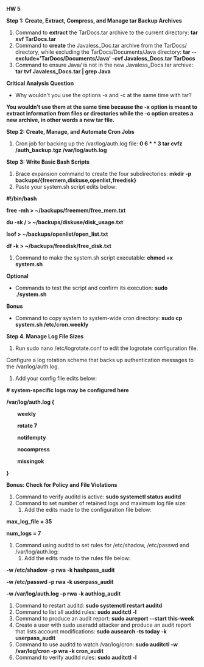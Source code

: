 ﻿**HW 5**

**Step 1: Create, Extract, Compress, and Manage tar Backup Archives**

1. Command to **extract** the TarDocs.tar archive to the current directory: **tar xvf TarDocs.tar** 
1. Command to **create** the Javaless\_Doc.tar archive from the TarDocs/ directory, while excluding the TarDocs/Documents/Java directory: 				       ﻿**tar --exclude='TarDocs/Documents/Java' -cvf Javaless\_Docs.tar TarDocs**
1. Command to ensure Java/ is not in the new Javaless\_Docs.tar archive: ﻿**tar tvf Javaless\_Docs.tar | grep Java**  

**Critical Analysis Question**

- Why wouldn't you use the options -x and -c at the same time with tar?

**You wouldn’t use them at the same time because the -x option is meant to extract information from files or directories while the -c option creates a new archive, in other words a new tar file.**  

**Step 2: Create, Manage, and Automate Cron Jobs**

1. Cron job for backing up the /var/log/auth.log file: ﻿**0 6 \* \* 3 tar cvfz /auth\_backup.tgz /var/log/auth.log**

**Step 3: Write Basic Bash Scripts**

1. Brace expansion command to create the four subdirectories: ﻿**mkdir -p backups/{freemem,diskuse,openlist,freedisk}**
1. Paste your system.sh script edits below:

﻿**#!/bin/bash**

**free -mh > ~/backups/freemem/free\_mem.txt**

**du -sk / > ~/backups/diskuse/disk\_usage.txt**

**lsof > ~/backups/openlist/open\_list.txt**

**df -k > ~/backups/freedisk/free\_disk.txt**

1. Command to make the system.sh script executable: **chmod +x system.sh** 

**Optional**

- Commands to test the script and confirm its execution: **sudo ./system.sh**

**Bonus**

- Command to copy system to system-wide cron directory: **sudo cp system.sh /etc/cron.weekly**

**Step 4. Manage Log File Sizes**

1. Run sudo nano /etc/logrotate.conf to edit the logrotate configuration file.

Configure a log rotation scheme that backs up authentication messages to the /var/log/auth.log.

1. Add your config file edits below:

﻿**# system-specific logs may be configured here**

**/var/log/auth.log {**

`    `**weekly**

`    `**rotate 7**

`    `**notifempty**

`    `**nocompress**

`    `**missingok**

**}**




**Bonus: Check for Policy and File Violations**

1. Command to verify auditd is active: **sudo systemctl status auditd**
1. Command to set number of retained logs and maximum log file size:
   1. Add the edits made to the configuration file below:

﻿**max\_log\_file = 35**

**num\_logs = 7**

1. Command using auditd to set rules for /etc/shadow, /etc/passwd and /var/log/auth.log:
   1. Add the edits made to the rules file below:

**﻿-w /etc/shadow -p rwa -k hashpass\_audit** 

**-w /etc/passwd -p rwa -k userpass\_audit** 

**-w /var/log/auth.log -p rwa -k authlog\_audit**

1. Command to restart auditd: ﻿**sudo systemctl restart auditd**
1. Command to list all auditd rules:  **sudo auditctl -l**
1. Command to produce an audit report: ﻿**sudo aureport --start this-week**
1. Create a user with sudo useradd attacker and produce an audit report that lists account modifications: **﻿sudo ausearch -ts today -k userpass\_audit**
1. Command to use auditd to watch /var/log/cron: ﻿**sudo auditctl -w /var/log/cron -p wra -k cron\_audit**
1. Command to verify auditd rules: **sudo auditctl -l** 


